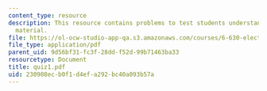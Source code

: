 ```yaml
---
content_type: resource
description: This resource contains problems to test students understanding of course
  material.
file: https://ol-ocw-studio-app-qa.s3.amazonaws.com/courses/6-630-electromagnetics-fall-2006/230908ecb0f1d4efa292bc40a093b57a_quiz1.pdf
file_type: application/pdf
parent_uid: 9d56bf31-fc3f-28dd-f52d-99b71463ba33
resourcetype: Document
title: quiz1.pdf
uid: 230908ec-b0f1-d4ef-a292-bc40a093b57a
---
```

